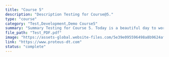 ```yaml
---
title: "Course 5"
description: "Description Testing for Course@5."
type: "course"
category: "Test,Development,Demo Course5"
summary: "Summary Testing for Course 5. Today is a beautiful day to work. Current location: Razer SEA HQ @One North. It is in the South of Singapore"
file_path: "Test_PDF.pdf"
image: "https://assets-global.website-files.com/5e39e095596498a8b9624af1/5ffca6e3e0d8ad9231cc2af6_Portfolio-course---final.png"
link: "https://www.proteus-dt.com"
status: "complete"
---
```

